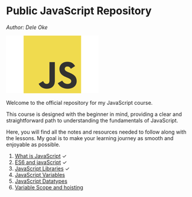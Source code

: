 # Public JavaScript Repository
*Author: Dele Oke*

![JavaScript Logo](images/javascript-39403.png)

Welcome to the official repository for my JavaScript course.

This course is designed with the beginner in mind, providing a clear and straightforward path to  understanding the fundamentals of JavaScript. 

Here, you will find all the notes and resources needed to follow along with the lessons. My goal is to make your learning  journey as smooth and enjoyable as possible. 

1. [What is JavaScript](tutorials/what_is_JavaScript.md) ✓
2. [ES6 and javaScript](tutorials/ES6_JavaScript.md) ✓
3. [JavaScript Libraries](tutorials/JavaScript_libraries.md) ✓
4. [JavaScript Variables](tutorials/JavaScript_variables.md) 
5. [JavaScript Datatypes](tutorials/datatypes.md)
6. [Variable Scope and hoisting](tutorials/scope_hoist_variables.md)

